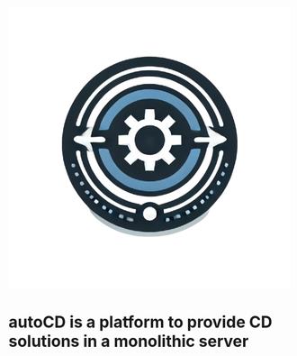 ![Logo](assets/autocd-logo.png)
# autoCD is a platform to provide CD solutions in  a monolithic server


